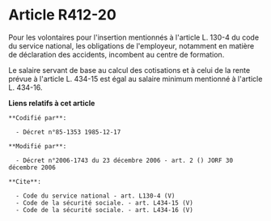 # Article R412-20

Pour les volontaires pour l'insertion mentionnés à l'article L. 130-4 du code du service national, les obligations de
l'employeur, notamment en matière de déclaration des accidents, incombent au centre de formation. 

Le salaire servant de base au calcul des cotisations et à celui de la rente prévue à l'article L. 434-15 est égal au salaire
minimum mentionné à l'article L. 434-16.

**Liens relatifs à cet article**

	**Codifié par**:

	  - Décret n°85-1353 1985-12-17

	**Modifié par**:

	  - Décret n°2006-1743 du 23 décembre 2006 - art. 2 () JORF 30 décembre 2006

	**Cite**:

	  - Code du service national - art. L130-4 (V)
	  - Code de la sécurité sociale. - art. L434-15 (V)
	  - Code de la sécurité sociale. - art. L434-16 (V)
